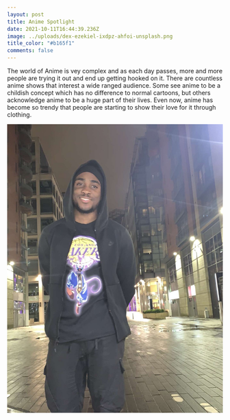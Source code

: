 ```yaml
---
layout: post
title: Anime Spotlight
date: 2021-10-11T16:44:39.236Z
image: ../uploads/dex-ezekiel-ixdpz-ahfoi-unsplash.png
title_color: "#b165f1"
comments: false
---
```

The world of Anime is vey complex and as each day passes, more and more people are trying it out and end up getting hooked on it. There are countless anime shows that interest a wide ranged audience. Some see anime to be a childish concept which has no difference to normal cartoons, but others acknowledge anime to be a huge part of their lives.  Even now, anime has become so trendy that people are starting to show their love for it through clothing.

![](../uploads/thumbnail_image0.png)
